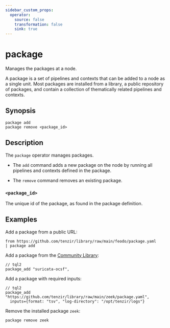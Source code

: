 ```yaml
---
sidebar_custom_props:
  operator:
    source: false
    transformation: false
    sink: true
---
```


# package

Manages the packages at a node.

A package is a set of pipelines and contexts that can be added to a node
as a single unit. Most packages are installed from a library, a public
repository of packages, and contain a collection of thematically related
pipelines and contexts.

## Synopsis

```
package add
package remove <package_id>
```

## Description

The `package` operator manages packages.

- The `add` command adds a new package on the node by
  running all pipelines and contexts defined in the package.

- The `remove` command removes an existing package.

### `<package_id>`

The unique id of the package, as found in the package definition.

## Examples

Add a package from a public URL:

```
from https://github.com/tenzir/library/raw/main/feodo/package.yaml
| package add
```

Add a package from the [Community Library](https://github.com/tenzir/library):

```
// tql2
package_add "suricata-ocsf",
```

Add a package with required inputs:

```
// tql2
package_add "https://github.com/tenzir/library/raw/main/zeek/package.yaml",
  inputs={format: "tsv", "log-directory": "/opt/tenzir/logs"}
```

Remove the installed package `zeek`:

```
package remove zeek
```
